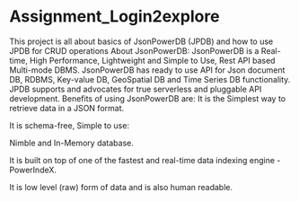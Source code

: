 # Assignment_Login2explore
This project is all about basics of JsonPowerDB (JPDB) and how to use JPDB for CRUD operations
About JsonPowerDB:
JsonPowerDB is a Real-time, High Performance, Lightweight and Simple to Use, Rest API based Multi-mode DBMS. 
JsonPowerDB has ready to use API for Json document DB, RDBMS, Key-value DB, GeoSpatial DB and Time Series DB functionality. 
JPDB supports and advocates for true serverless and pluggable API development.
Benefits of using JsonPowerDB are:
It is the Simplest way to retrieve data in a JSON format.

It is schema-free, Simple to use:

Nimble and In-Memory database.

It is built on top of one of the fastest and real-time data indexing engine - PowerIndeX.

It is low level (raw) form of data and is also human readable.

